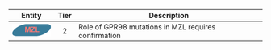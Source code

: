 |Entity|Tier|Description              |
|:----:|:----:|------------------------------|
|![MZL](images/icons/MZL_tier2.png) | 2 | Role of GPR98 mutations in MZL requires confirmation|
